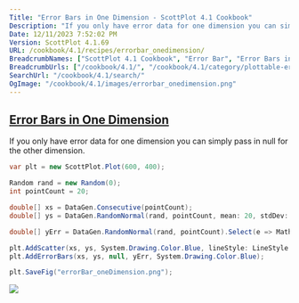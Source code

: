 ```yaml
---
Title: "Error Bars in One Dimension - ScottPlot 4.1 Cookbook"
Description: "If you only have error data for one dimension you can simply pass in null for the other dimension."
Date: 12/11/2023 7:52:02 PM
Version: ScottPlot 4.1.69
URL: /cookbook/4.1/recipes/errorbar_onedimension/
BreadcrumbNames: ["ScottPlot 4.1 Cookbook", "Error Bar", "Error Bars in One Dimension"]
BreadcrumbUrls: ["/cookbook/4.1/", "/cookbook/4.1/category/plottable-error-bar", "/cookbook/4.1/recipes/errorbar_onedimension/"]
SearchUrl: "/cookbook/4.1/search/"
OgImage: "/cookbook/4.1/images/errorbar_onedimension.png"
---
```


<h2><a href='/cookbook/4.1/recipes/errorbar_onedimension/'>Error Bars in One Dimension</a></h2>

If you only have error data for one dimension you can simply pass in null for the other dimension.

```cs
var plt = new ScottPlot.Plot(600, 400);

Random rand = new Random(0);
int pointCount = 20;

double[] xs = DataGen.Consecutive(pointCount);
double[] ys = DataGen.RandomNormal(rand, pointCount, mean: 20, stdDev: 2);

double[] yErr = DataGen.RandomNormal(rand, pointCount).Select(e => Math.Abs(e)).ToArray();

plt.AddScatter(xs, ys, System.Drawing.Color.Blue, lineStyle: LineStyle.Dot);
plt.AddErrorBars(xs, ys, null, yErr, System.Drawing.Color.Blue);

plt.SaveFig("errorBar_oneDimension.png");
```

<img src='../../images/errorbar_onedimension.png' class='d-block mx-auto my-5' />


